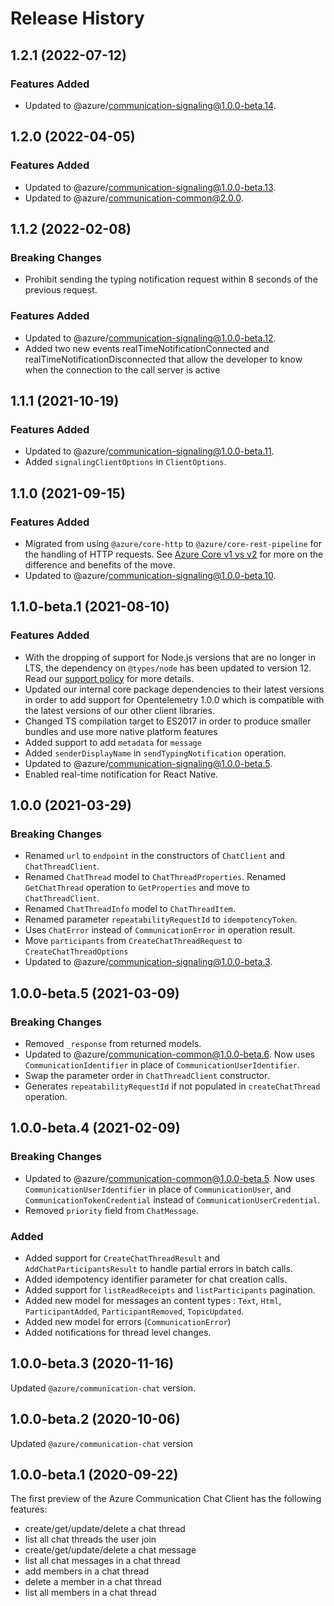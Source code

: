 # Release History

## 1.2.1 (2022-07-12)

### Features Added

- Updated to @azure/communication-signaling@1.0.0-beta.14.

## 1.2.0 (2022-04-05)

### Features Added

- Updated to @azure/communication-signaling@1.0.0-beta.13.
- Updated to @azure/communication-common@2.0.0.

## 1.1.2 (2022-02-08)

### Breaking Changes

- Prohibit sending the typing notification request within 8 seconds of the previous request.

### Features Added

- Updated to @azure/communication-signaling@1.0.0-beta.12.
- Added two new events realTimeNotificationConnected and realTimeNotificationDisconnected that allow the developer to know when the connection to the call server is active

## 1.1.1 (2021-10-19)

### Features Added

- Updated to @azure/communication-signaling@1.0.0-beta.11.
- Added `signalingClientOptions` in `ClientOptions`.

## 1.1.0 (2021-09-15)

### Features Added

- Migrated from using `@azure/core-http` to `@azure/core-rest-pipeline` for the handling of HTTP requests. See [Azure Core v1 vs v2](https://github.com/Azure/azure-sdk-for-js/blob/main/sdk/core/core-rest-pipeline/documentation/core2.md) for more on the difference and benefits of the move.
- Updated to @azure/communication-signaling@1.0.0-beta.10.

## 1.1.0-beta.1 (2021-08-10)

### Features Added

- With the dropping of support for Node.js versions that are no longer in LTS, the dependency on `@types/node` has been updated to version 12. Read our [support policy](https://github.com/Azure/azure-sdk-for-js/blob/main/SUPPORT.md) for more details.
- Updated our internal core package dependencies to their latest versions in order to add support for Opentelemetry 1.0.0 which is compatible with the latest versions of our other client libraries.
- Changed TS compilation target to ES2017 in order to produce smaller bundles and use more native platform features
- Added support to add `metadata` for `message`
- Added `senderDisplayName` in `sendTypingNotification` operation.
- Updated to @azure/communication-signaling@1.0.0-beta.5.
- Enabled real-time notification for React Native.

## 1.0.0 (2021-03-29)

### Breaking Changes

- Renamed `url` to `endpoint` in the constructors of `ChatClient` and `ChatThreadClient`.
- Renamed `ChatThread` model to `ChatThreadProperties`. Renamed `GetChatThread` operation to `GetProperties` and move to `ChatThreadClient`.
- Renamed `ChatThreadInfo` model to `ChatThreadItem`.
- Renamed parameter `repeatabilityRequestId` to `idempotencyToken`.
- Uses `ChatError` instead of `CommunicationError` in operation result.
- Move `participants` from `CreateChatThreadRequest` to `CreateChatThreadOptions`
- Updated to @azure/communication-signaling@1.0.0-beta.3.

## 1.0.0-beta.5 (2021-03-09)

### Breaking Changes

- Removed `_response` from returned models.
- Updated to @azure/communication-common@1.0.0-beta.6. Now uses `CommunicationIdentifier` in place of `CommunicationUserIdentifier`.
- Swap the parameter order in `ChatThreadClient` constructor.
- Generates `repeatabilityRequestId` if not populated in `createChatThread` operation.

## 1.0.0-beta.4 (2021-02-09)

### Breaking Changes

- Updated to @azure/communication-common@1.0.0-beta.5. Now uses `CommunicationUserIdentifier` in place of `CommunicationUser`, and `CommunicationTokenCredential` instead of `CommunicationUserCredential`.
- Removed `priority` field from `ChatMessage`.

### Added

- Added support for `CreateChatThreadResult` and `AddChatParticipantsResult` to handle partial errors in batch calls.
- Added idempotency identifier parameter for chat creation calls.
- Added support for `listReadReceipts` and `listParticipants` pagination.
- Added new model for messages an content types : `Text`, `Html`, `ParticipantAdded`, `ParticipantRemoved`, `TopicUpdated`.
- Added new model for errors (`CommunicationError`)
- Added notifications for thread level changes.

## 1.0.0-beta.3 (2020-11-16)

Updated `@azure/communication-chat` version.

## 1.0.0-beta.2 (2020-10-06)

Updated `@azure/communication-chat` version

## 1.0.0-beta.1 (2020-09-22)

The first preview of the Azure Communication Chat Client has the following features:

- create/get/update/delete a chat thread
- list all chat threads the user join
- create/get/update/delete a chat message
- list all chat messages in a chat thread
- add members in a chat thread
- delete a member in a chat thread
- list all members in a chat thread
